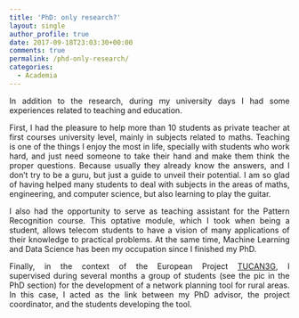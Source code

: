 ```yaml
---
title: 'PhD: only research?'
layout: single
author_profile: true
date: 2017-09-18T23:03:30+00:00
comments: true
permalink: /phd-only-research/
categories:
  - Academia
---
```

<p style="text-align: justify;">
  In addition to the research, during my university days I had some experiences related to teaching and education.
</p>

<p style="text-align: justify;">
  First, I had the pleasure to help more than 10 students as private teacher at first courses university level, mainly in subjects related to maths. Teaching is one of the things I enjoy the most in life, specially with students who work hard, and just need someone to take their hand and make them think the proper questions. Because usually they already know the answers, and I don&#8217;t try to be a guru, but just a guide to unveil their potential. I am so glad of having helped many students to deal with subjects in the areas of maths, engineering, and computer science, but also learning to play the guitar.
</p>

<p style="text-align: justify;">
  I also had the opportunity to serve as teaching assistant for the Pattern Recognition course. This optative module, which I took when being a student, allows telecom students to have a vision of many applications of their knowledge to practical problems. At the same time, Machine Learning and Data Science has been my occupation since I finished my PhD.
</p>

<p style="text-align: justify;">
  Finally, in the context of the European Project <a href="http://www.ict-tucan3g.eu/">TUCAN3G</a>, I supervised during several months a group of students (see the pic in the PhD section) for the development of a network planning tool for rural areas. In this case, I acted as the link between my PhD advisor, the project coordinator, and the students developing the tool.
</p>

<div id="wp-ulike-post-400" class="wpulike wpulike-default " >
  <div class="wp_ulike_general_class wp_ulike_is_unliked">
    <a data-ulike-id="400" data-ulike-nonce="7de565b905" data-ulike-type="likeThis" data-ulike-status="3" class="wp_ulike_btn wp_ulike_put_image"> </a> <span class="count-box"></span>
  </div>
</div>
